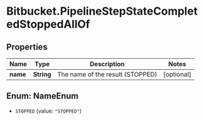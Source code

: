 # Bitbucket.PipelineStepStateCompletedStoppedAllOf

## Properties

Name | Type | Description | Notes
------------ | ------------- | ------------- | -------------
**name** | **String** | The name of the result (STOPPED) | [optional] 



## Enum: NameEnum


* `STOPPED` (value: `"STOPPED"`)




